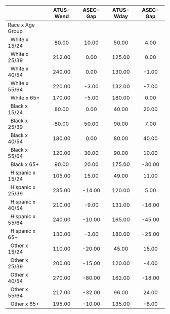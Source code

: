 
|                      |    ATUS-Wend |     ASEC-Gap |    ATUS-Wday |     ASEC-Gap |
| -------------------- | :----------: | :----------: | :----------: | :----------: |
| Race x Age Group     |              |              |              |              |
| &nbsp;&nbsp;White x 15/24 |        80.00 |        10.00 |        50.00 |         4.00 |
| &nbsp;&nbsp;White x 25/39 |       212.00 |         0.00 |       125.00 |         0.00 |
| &nbsp;&nbsp;White x 40/54 |       240.00 |         0.00 |       130.00 |        -1.00 |
| &nbsp;&nbsp;White x 55/64 |       220.00 |        -3.00 |       132.00 |        -7.00 |
| &nbsp;&nbsp;White x 65+ |       170.00 |        -5.00 |       180.00 |         0.00 |
| &nbsp;&nbsp;Black x 15/24 |        80.00 |         0.00 |        40.00 |        20.00 |
| &nbsp;&nbsp;Black x 25/39 |        80.00 |        50.00 |        90.00 |         7.00 |
| &nbsp;&nbsp;Black x 40/54 |       180.00 |         0.00 |        80.00 |        40.00 |
| &nbsp;&nbsp;Black x 55/64 |       120.00 |        30.00 |        90.00 |        10.00 |
| &nbsp;&nbsp;Black x 65+ |        90.00 |        20.00 |       175.00 |       -30.00 |
| &nbsp;&nbsp;Hispanic x 15/24 |       105.00 |        15.00 |        49.00 |        11.00 |
| &nbsp;&nbsp;Hispanic x 25/39 |       235.00 |       -14.00 |       120.00 |         5.00 |
| &nbsp;&nbsp;Hispanic x 40/54 |       210.00 |        -9.00 |       131.00 |       -16.00 |
| &nbsp;&nbsp;Hispanic x 55/64 |       240.00 |       -10.00 |       165.00 |       -45.00 |
| &nbsp;&nbsp;Hispanic x 65+ |       130.00 |        -3.00 |       180.00 |       -25.00 |
| &nbsp;&nbsp;Other x 15/24 |       110.00 |       -20.00 |        45.00 |        15.00 |
| &nbsp;&nbsp;Other x 25/39 |       200.00 |       -15.00 |       120.00 |        -4.00 |
| &nbsp;&nbsp;Other x 40/54 |       270.00 |       -80.00 |       162.00 |       -18.00 |
| &nbsp;&nbsp;Other x 55/64 |       217.00 |       -32.00 |        96.00 |        24.00 |
| &nbsp;&nbsp;Other x 65+ |       195.00 |       -10.00 |       135.00 |        -8.00 |

